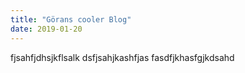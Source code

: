```yaml
---
title: "Görans cooler Blog"
date: 2019-01-20
---
```


fjsahfjdhsjkflsalk
dsfjsahjkashfjas
fasdfjkhasfgjkdsahd
